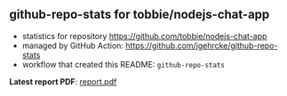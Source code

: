 ## github-repo-stats for tobbie/nodejs-chat-app

- statistics for repository https://github.com/tobbie/nodejs-chat-app
- managed by GitHub Action: https://github.com/jgehrcke/github-repo-stats
- workflow that created this README: `github-repo-stats`

**Latest report PDF**: [report.pdf](https://github.com/tobbie/nodejs-chat-app/raw/github-repo-stats/tobbie/nodejs-chat-app/latest-report/report.pdf)


